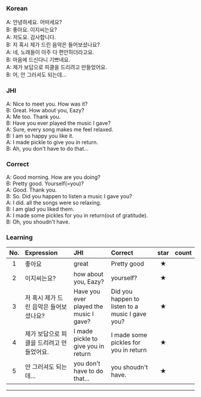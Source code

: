 ### Korean

A: 안녕하세요. 어떠세요?   
B: 좋아요. 이지씨는요?   
A: 저도요. 감사합니다.    
B: 저 혹시 제가 드린 음악은 들어보셨나요?    
A: 네, 노래들이 아주 다 편안하더라고요.   
B: 마음에 드신다니 기쁘네요.   
A: 제가 보답으로 피클을 드리려고 만들었어요.  
B: 어, 안 그러셔도 되는데...  


### JHI

A: Nice to meet you. How was it?   
B: Great. How about you, Eazy?   
A: Me too. Thank you.     
B: Have you ever played the music I gave?   
A: Sure, every song makes me feel relaxed.     
B: I am so happy you like it.   
A: I made pickle to give you in return.  
B: Ah, you don't have to do that...  

### Correct

A: Good morning. How are you doing?  
B: Pretty good. Yourself(=you)?   
A: Good. Thank you.   
B: So. Did you happen to listen a music I gave you?      
A: I did. all the songs were so relaxing.     
B: I am glad you liked them.     
A: I made some pickles for you in return(out of gratitude).    
B: Oh, you shoudn't have.  

### Learning

| No. | Expression | JHI | Correct | star | count |
| :---: | :--- | :--- | :--- | :---: | :---: |
| 1 | 좋아요 | great |  Pretty good | ★ |
| 2 | 이지씨는요? | how about you, Eazy? | yourself? | ★ |
| 3 | 저 혹시 제가 드린 음악은 들어보셨나요? | Have you ever played the music I gave? | Did you happen to listen to a music I gave you? | ★ |
| 4 | 제가 보답으로 피클을 드리려고 만들었어요. |  I made pickle to give you in return  | I made some pickles for you in return  | ★ |
| 5 |  안 그러셔도 되는데...  | you don't have to do that...  | you shoudn't have. | ★ |


---
